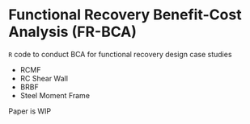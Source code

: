 # Functional Recovery Benefit-Cost Analysis (FR-BCA)

`R` code to conduct BCA for functional recovery design case studies

- RCMF
- RC Shear Wall
- BRBF
- Steel Moment Frame

Paper is WIP
